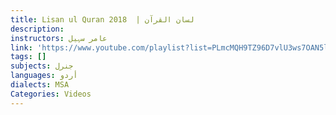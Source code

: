 ```yaml
---
title: Lisan ul Quran 2018  | لسان القرآن
description:
instructors: عامر سہیل
link: 'https://www.youtube.com/playlist?list=PLmcMQH9TZ96D7vlU3ws7OAN5l_s6qUnAk'
tags: []
subjects: جنرل
languages: أردو
dialects: MSA
Categories: Videos
---
```

